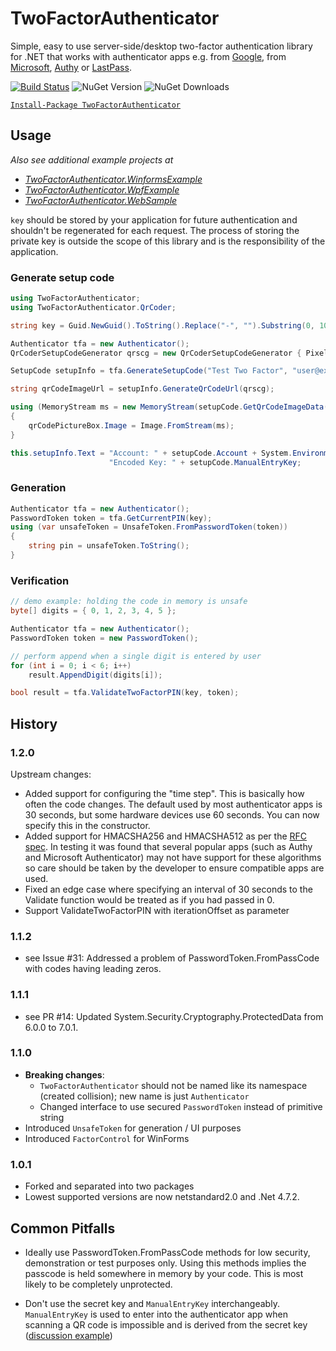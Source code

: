 # TwoFactorAuthenticator
Simple, easy to use server-side/desktop two-factor authentication library for .NET that works with authenticator apps
e.g. from [Google](https://play.google.com/store/apps/details?id=com.google.android.apps.authenticator2), 
from [Microsoft](https://play.google.com/store/apps/details?id=com.azure.authenticator), 
[Authy](https://play.google.com/store/apps/details?id=com.authy.authy) 
or [LastPass](https://play.google.com/store/apps/details?id=com.lastpass.authenticator).

[![Build Status](https://dev.azure.com/tkolb80/TwoFactorAuthenticator/_apis/build/status%2FCreate%20Package?branchName=main)](https://dev.azure.com/tkolb80/TwoFactorAuthenticator/_build/latest?definitionId=5&branchName=main)
![NuGet Version](https://img.shields.io/nuget/v/TwoFactorAuthenticator)
![NuGet Downloads](https://img.shields.io/nuget/dt/TwoFactorAuthenticator)

[`Install-Package TwoFactorAuthenticator`](https://www.nuget.org/packages/TwoFactorAuthenticator)

## Usage

*Also see additional example projects at*
* *[TwoFactorAuthenticator.WinformsExample](https://github.com/tobster-de/TwoFactorAuthenticator/tree/master/TwoFactorAuthenticator.WinformsExample)* 
* *[TwoFactorAuthenticator.WpfExample](https://github.com/tobster-de/TwoFactorAuthenticator/tree/master/TwoFactorAuthenticator.WpfExample)*
* *[TwoFactorAuthenticator.WebSample](https://github.com/tobster-de/TwoFactorAuthenticator/tree/master/TwoFactorAuthenticator.WebSample)*

`key` should be stored by your application for future authentication and shouldn't be regenerated for 
each request. The process of storing the private key is outside the scope of this library and is the 
responsibility of the application.

### Generate setup code
```csharp
using TwoFactorAuthenticator;
using TwoFactorAuthenticator.QrCoder;

string key = Guid.NewGuid().ToString().Replace("-", "").Substring(0, 10);

Authenticator tfa = new Authenticator();
QrCoderSetupCodeGenerator qrscg = new QrCoderSetupCodeGenerator { PixelsPerModule = 3 };

SetupCode setupInfo = tfa.GenerateSetupCode("Test Two Factor", "user@example.com", key, false);

string qrCodeImageUrl = setupInfo.GenerateQrCodeUrl(qrscg);

using (MemoryStream ms = new MemoryStream(setupCode.GetQrCodeImageData(qrscg)))
{
    qrCodePictureBox.Image = Image.FromStream(ms);
}

this.setupInfo.Text = "Account: " + setupCode.Account + System.Environment.NewLine +
                      "Encoded Key: " + setupCode.ManualEntryKey;
```

### Generation
```csharp
Authenticator tfa = new Authenticator();
PasswordToken token = tfa.GetCurrentPIN(key);
using (var unsafeToken = UnsafeToken.FromPasswordToken(token))
{
    string pin = unsafeToken.ToString();
}
```

### Verification
```csharp
// demo example: holding the code in memory is unsafe
byte[] digits = { 0, 1, 2, 3, 4, 5 };

Authenticator tfa = new Authenticator();
PasswordToken token = new PasswordToken();

// perform append when a single digit is entered by user
for (int i = 0; i < 6; i++)
    result.AppendDigit(digits[i]);

bool result = tfa.ValidateTwoFactorPIN(key, token);
```

## History

### 1.2.0

Upstream changes:
- Added support for configuring the "time step". This is basically how often the code changes.
  The default used by most authenticator apps is 30 seconds, but some hardware devices use 60 seconds. You can now specify this in the constructor.
- Added support for HMACSHA256 and HMACSHA512 as per the [RFC spec](https://datatracker.ietf.org/doc/html/rfc6238#section-1.2). 
  In testing it was found that several popular apps (such as Authy and Microsoft Authenticator) may not have support for these algorithms 
  so care should be taken by the developer to ensure compatible apps are used.
- Fixed an edge case where specifying an interval of 30 seconds to the Validate function would be treated as if you had passed in 0.
- Support ValidateTwoFactorPIN with iterationOffset as parameter

### 1.1.2

- see Issue #31: Addressed a problem of PasswordToken.FromPassCode with codes having leading zeros.

### 1.1.1

- see PR #14: Updated System.Security.Cryptography.ProtectedData from 6.0.0 to 7.0.1.

### 1.1.0

- **Breaking changes**:
  - `TwoFactorAuthenticator` should not be named like its namespace (created collision);
  new name is just `Authenticator`
  - Changed interface to use secured `PasswordToken` instead of primitive string
- Introduced `UnsafeToken` for generation / UI purposes
- Introduced `FactorControl` for WinForms

### 1.0.1

- Forked and separated into two packages
- Lowest supported versions are now netstandard2.0 and .Net 4.7.2.

## Common Pitfalls

- Ideally use PasswordToken.FromPassCode methods for low security, demonstration or test purposes only.
  Using this methods implies the passcode is held somewhere in memory by your code. This is most likely 
  to be completely unprotected.

- Don't use the secret key and `ManualEntryKey` interchangeably. `ManualEntryKey` is used to enter into 
  the authenticator app when scanning a QR code is impossible and is derived from the secret key
  ([discussion example](https://github.com/BrandonPotter/GoogleAuthenticator/issues/54))
